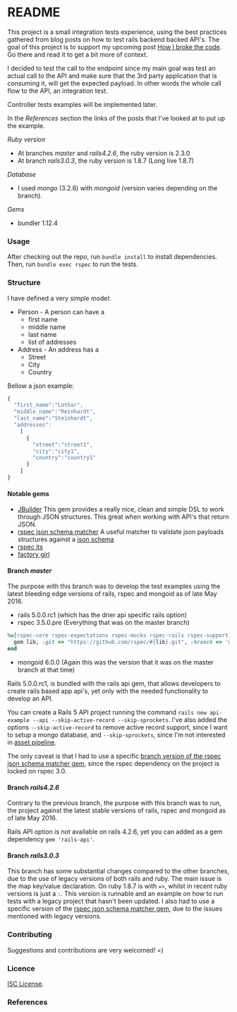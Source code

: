 # README

This project is a small integration tests experience, using the best practices gathered from blog posts on how to test rails backend backed API's.
The goal of this project is to support my upcoming post [How I broke the code](https://google.com). Go there and read it to get a bit more of context.

I decided to test the call to the endpoint since my main goal was test an actual call to the API and make sure that the 3rd party application that is consuming it,
will get the expected payload. In other words the whole call flow to the API, an integration test.

Controller tests examples will be implemented later.

In the _References_ section the links of the posts that I've looked at to put up the example.

*Ruby version*

* At branches _master_ and _rails4.2.6_, the ruby version is 2.3.0
* At branch _rails3.0.3_, the ruby version is 1.8.7 (Long live 1.8.7)
 
*Database*

* I used _mongo_ (3.2.6) with _mongoid_ (version varies depending on the branch). 

*Gems*

* bundler 1.12.4
    
### Usage ###

After checking out the repo, run `bundle install` to install dependencies. Then, run `bundle exec rspec` to run the tests.

### Structure ###

I have defined a very simple model: 

* Person - A person can have a
    * first name
    * middle name
    * last name
    * list of addresses
* Address - An address has a
    * Street
    * City
    * Country

Bellow a json example:

```javascript
{ 
  "first_name":"Lothar",
  "middle_name":"Reinhardt",
  "last_name":"Steinhardt",
  "addresses":
    [
      {
        "street":"street1",
        "city":"city1",
        "country":"country1"
      }
    ]
}
```

#### Notable gems ####

* [JBuilder](https://github.com/rails/jbuilder)
This gem provides a really nice, clean and simple DSL to work through JSON structures. This great when working with API's that return JSON.
* [rspec json schema matcher](https://github.com/lnikkila/rspec_json_schema_matcher)
A useful matcher to validate json payloads structures against a [json schema](http://json-schema.org/)
* [rspec its](https://github.com/rspec/rspec-its)
* [factory girl](https://github.com/thoughtbot/factory_girl)

#### Branch _master_ ####

The purpose with this branch was to develop the test examples using the latest bleeding edge versions of rails, rspec and mongoid as of late May 2016. 

* rails 5.0.0.rc1 (which has the drier api specific rails option)
* rspec 3.5.0.pre (Everything that was on the master branch)
```ruby
%w[rspec-core rspec-expectations rspec-mocks rspec-rails rspec-support].each do |lib|
  gem lib, :git => "https://github.com/rspec/#{lib}.git", :branch => 'master'
end
```
* mongoid 6.0.0 (Again this was the version that it was on the master branch at that time) 

Rails 5.0.0.rc1, is bundled with the rails api gem, that allows developers to create rails based app api's, yet only with the needed functionality to develop an API.

You can create a Rails 5 API project running the command `rails new api-example --api --skip-active-record --skip-sprockets`. I've also added the options `--skip-active-record`
to remove active record support, since I want to setup a mongo database, and `--skip-sprockets`, since I'm not interested in [asset pipeline](http://guides.rubyonrails.org/asset_pipeline.html).

The only caveat is that I had to use a specific [branch version of the rspec json schema matcher gem](https://github.com/orangeeli/rspec_json_schema_matcher/tree/rspec-core-bump-to-3.5), since the rspec dependency on the project is locked on rspec 3.0.

#### Branch _rails4.2.6_ ####

Contrary to the previous branch, the purpose with this branch was to run, the project against the latest stable versions of rails, rspec and mongoid as of late May 2016.

Rails API option is not available on rails 4.2.6, yet you can added as a gem dependency `gem 'rails-api'`. 

#### Branch _rails3.0.3_ ####
This branch has some substantial changes compared to the other branches, due to the use of legacy versions of both rails and ruby. The main issue is the map key/value declaration.
On ruby 1.8.7 is with `=>`, whilst in recent ruby versions is just a `:`. This version is runnable and an example on how to run tests with a legacy project that hasn't been updated. 
I also had to use a specific version of the [rspec json schema matcher gem](https://github.com/orangeeli/rspec_json_schema_matcher/tree/because-ruby-1.8.7-not-quite-dead-yet), due to the issues mentioned with legacy versions.

### Contributing ###
Suggestions and contributions are very welcomed! =)

### Licence ###
[ISC License](http://opensource.org/licenses/ISC).

### References ###

